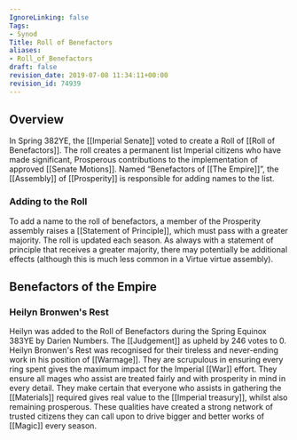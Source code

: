 ```yaml
---
IgnoreLinking: false
Tags:
- Synod
Title: Roll of Benefactors
aliases:
- Roll_of_Benefactors
draft: false
revision_date: 2019-07-08 11:34:11+00:00
revision_id: 74939
---
```


## Overview
In Spring 382YE, the [[Imperial Senate]] voted to create a Roll of [[Roll of Benefactors]]. The roll creates a permanent list Imperial citizens who have made significant, Prosperous contributions to the implementation of approved [[Senate Motions]]. Named “Benefactors of [[The Empire]]”, the [[Assembly]] of [[Prosperity]] is responsible for adding names to the list. 
### Adding to the Roll
To add a name to the roll of benefactors, a member of the Prosperity assembly raises a [[Statement of Principle]], which must pass with a greater majority. The roll is updated each season. As always with a statement of principle that receives a greater majority, there may potentially be additional effects (although this is much less common in a Virtue virtue assembly).
## Benefactors of the Empire
### Heilyn Bronwen's Rest
Heilyn was added to the Roll of Benefactors during the Spring Equinox 383YE by Darien Numbers. The [[Judgement]] as upheld by 246 votes to 0.
Heilyn Bronwen's Rest was recognised for their tireless and never-ending work in his position of [[Warmage]]. They are scrupulous in ensuring every ring spent gives the maximum impact for the Imperial [[War]] effort. They ensure all mages who assist are treated fairly and with prosperity in mind in every detail. They make certain that everyone who assists in gathering the [[Materials]] required gives real value to the [[Imperial treasury]], whilst also remaining prosperous. These qualities have created a strong network of trusted citizens they can call upon to drive bigger and better works of [[Magic]] every season.